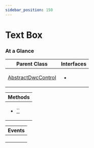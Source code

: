 ```yaml
---
sidebar_position: 150
---
```


# Text Box

### At a Glance

|Parent Class| Interfaces |
|------------|------------|
|[AbstractDwcControl](#)| <ul><li>[](#)</li></ul>|

| Methods |
|------------|
| <ul><li>[``](#)</li></ul>|


| Events |
|------------|
| <ul></ul> |